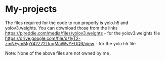 # My-projects
The files required for the code to run properly is yolo.h5 and yolov3.weights.
You can download those from the links
https://pjreddie.com/media/files/yolov3.weights - for the yolov3.weights file
https://drive.google.com/file/d/1yT2-zmNFymMgY42Z72LIuqMaiWvYEUQR/view -  for the yolo.h5 file

Note: None of the above files are not owned by me .
